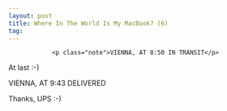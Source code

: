 ```yaml
---
layout: post
title: Where In The World Is My MacBook? (6)
tag: 
---
```



                <p class="note">VIENNA, AT 8:50 IN TRANSIT</p>
<p>At last :-)</p>
<p><span class="important">VIENNA, AT 9:43 DELIVERED</span></p>
<p>Thanks, UPS :-)</p>
            
